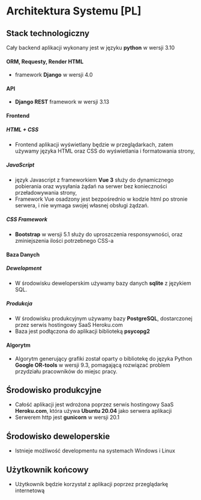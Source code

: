 # Architektura Systemu [PL]
## Stack technologiczny
Cały backend aplikacji wykonany jest w języku **python** w wersji 3.10

####  ORM, Requesty, Render HTML
- framework **Django** w wersji 4.0
#### API
- **Django REST** framework w wersji 3.13
#### Frontend
##### HTML + CSS
- Frontend aplikacji wyświetlany będzie w przeglądarkach, zatem używamy języka HTML oraz CSS do wyświetlania i formatowania strony,
##### JavaScript
- język Javascript z frameworkiem **Vue 3** służy do dynamicznego pobierania oraz wysyłania żądań na serwer bez konieczności przeładowywania strony,
- Framework Vue osadzony jest bezpośrednio w kodzie html po stronie serwera, i nie wymaga
swojej własnej obsługi żądzań.
##### CSS Framework
- **Bootstrap** w wersji 5.1 służy do uproszczenia responsywności, oraz zminiejszenia ilości potrzebnego CSS-a
#### Baza Danych
##### Dewelopment
- W środowisku deweloperskim używamy bazy danych **sqlite** z językiem SQL.
##### Produkcja
- W środowisku produkcyjnym używamy bazy **PostgreSQL**, dostarczonej przez serwis hostingowy SaaS Heroku.com
- Baza jest podłączona do aplikacji biblioteką **psycopg2**
#### Algorytm
- Algorytm generujący grafiki został oparty o bibliotekę do języka Python **Google OR-tools** w wersji 9.3, pomagającą rozwiązać problem przydziału pracowników do miejsc pracy.


## Środowisko produkcyjne
- Całość aplikacji jest wdrożona poprzez serwis hostingowy SaaS **Heroku.com**, która używa **Ubuntu 20.04** jako serwera aplikacji
- Serwerem http jest **gunicorn** w wersji 20.1

## Środowisko deweloperskie
- Istnieje możliwość developmentu na systemach Windows i Linux
## Użytkownik końcowy
- Użytkownik będzie korzystał z aplikacji poprzez przeglądarkę internetową



